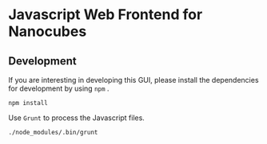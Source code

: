 # Javascript Web Frontend for Nanocubes





## Development
If you are interesting in developing this GUI, please install the dependencies for development by using `npm` .

```
npm install
```

Use `Grunt` to process the Javascript files.

```
./node_modules/.bin/grunt
```